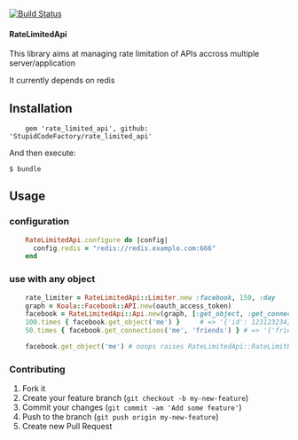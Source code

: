 [![Build Status](https://travis-ci.org/StupidCodeFactory/rate_limited_api.svg)](https://travis-ci.org/StupidCodeFactory/rate_limited_api)

#### RateLimitedApi ####

This library aims at managing rate limitation of APIs accross multiple
server/application

It currently depends on redis

## Installation

```shell
    gem 'rate_limited_api', github: 'StupidCodeFactory/rate_limited_api'
```
And then execute:

    $ bundle

## Usage

### configuration
```ruby
    RateLimitedApi.configure do |config|
      config.redis = "redis://redis.example.com:666"
    end
```

### use with any object
```ruby
    rate_limiter = RateLimitedApi::Limiter.new :facebook, 150, :day
    graph = Koala::Facebook::API.new(oauth_access_token)
    facebook = RateLimitedApi::Api.new(graph, [:get_object, :get_connections], rate_limiter)
    100.times { facebook.get_object('me') }     # => '{'id': 123123234}'
    50.times { facebook.get_connections('me', 'friends') } # => '{'friends': [{'id': 4564564}]}'

    facebook.get_object('me') # ooops raises RateLimitedApi::RateLimitReached !
```
### Contributing

1. Fork it
2. Create your feature branch (`git checkout -b my-new-feature`)
3. Commit your changes (`git commit -am 'Add some feature'`)
4. Push to the branch (`git push origin my-new-feature`)
5. Create new Pull Request
